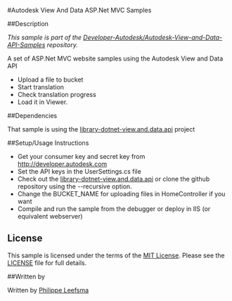 #Autodesk View And Data ASP.Net MVC Samples


##Description

*This sample is part of the [Developer-Autodesk/Autodesk-View-and-Data-API-Samples](https://github.com/Developer-Autodesk/autodesk-view-and-data-api-samples) repository.*

A set of ASP.Net MVC website samples using the Autodesk View and Data API

* Upload a file to bucket
* Start translation
* Check translation progress
* Load it in Viewer. 

##Dependencies

That sample is using the [library-dotnet-view.and.data.api](https://github.com/Developer-Autodesk/library-dotnet-view.and.data.api) project



##Setup/Usage Instructions

* Get your consumer key and secret key from http://developer.autodesk.com
* Set the API keys in the UserSettings.cs file
* Check out the [library-dotnet-view.and.data.api](https://github.com/Developer-Autodesk/library-dotnet-view.and.data.api) or clone the github repository using the --recursive option.
* Change the BUCKET_NAME for uploading files in HomeController if you want
* Compile and run the sample from the debugger or deploy in IIS (or equivalent webserver)

## License

This sample is licensed under the terms of the [MIT License](http://opensource.org/licenses/MIT). Please see the [LICENSE](LICENSE) file for full details.

##Written by 

Written by [Philippe Leefsma](http://adndevblog.typepad.com/cloud_and_mobile/philippe-leefsma.html)   




